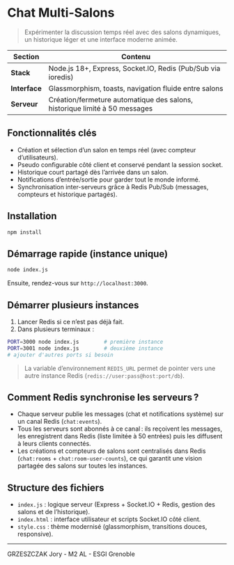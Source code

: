# Chat Multi-Salons

> Expérimenter la discussion temps réel avec des salons dynamiques, un historique léger et une interface moderne animée.

| Section | Contenu |
| --- | --- |
| **Stack** | Node.js 18+, Express, Socket.IO, Redis (Pub/Sub via ioredis) |
| **Interface** | Glassmorphism, toasts, navigation fluide entre salons |
| **Serveur** | Création/fermeture automatique des salons, historique limité à 50 messages |

## Fonctionnalités clés

- Création et sélection d’un salon en temps réel (avec compteur d’utilisateurs).
- Pseudo configurable côté client et conservé pendant la session socket.
- Historique court partagé dès l’arrivée dans un salon.
- Notifications d’entrée/sortie pour garder tout le monde informé.
- Synchronisation inter-serveurs grâce à Redis Pub/Sub (messages, compteurs et historique partagés).



## Installation

```bash
npm install
```

## Démarrage rapide (instance unique)

```bash
node index.js
```

Ensuite, rendez-vous sur `http://localhost:3000`.

## Démarrer plusieurs instances

1. Lancer Redis si ce n’est pas déjà fait.
2. Dans plusieurs terminaux :

```bash
PORT=3000 node index.js        # première instance
PORT=3001 node index.js        # deuxième instance
# ajouter d'autres ports si besoin
```

> La variable d’environnement `REDIS_URL` permet de pointer vers une autre instance Redis (`redis://user:pass@host:port/db`).



## Comment Redis synchronise les serveurs ?

- Chaque serveur publie les messages (chat et notifications système) sur un canal Redis (`chat:events`).
- Tous les serveurs sont abonnés à ce canal : ils reçoivent les messages, les enregistrent dans Redis (liste limitée à 50 entrées) puis les diffusent à leurs clients connectés.
- Les créations et compteurs de salons sont centralisés dans Redis (`chat:rooms` + `chat:room-user-counts`), ce qui garantit une vision partagée des salons sur toutes les instances.

## Structure des fichiers

- `index.js` : logique serveur (Express + Socket.IO + Redis, gestion des salons et de l’historique).
- `index.html` : interface utilisateur et scripts Socket.IO côté client.
- `style.css` : thème modernisé (glassmorphism, transitions douces, responsive).

---

GRZESZCZAK Jory - M2 AL - ESGI Grenoble
